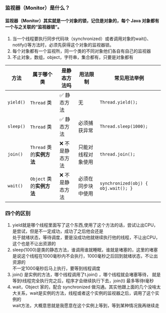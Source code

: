 ### 监视器（Monitor）是什么？
#### 监视器（Monitor）其实就是一个对象的锁，记住是对象的，每个 Java 对象都有一个与之关联的“监视器锁”。
1. 当一个线程要执行同步代码块（synchronized）或者调用对象的wait()、notify()等方法时，必须先获得这个对象的监视器锁。  
2. 每个对象都有一个监视所，同一个类的不同对象他们各自有自己的监视器  
3. 不止对象，数组，object，字符串，集合都有，只要是对象都有



| 方法        | 属于哪个类               | 是静态方法吗   | 用法限制      | 常见用法举例                              |
| --------- | ------------------- | -------- | --------- | ----------------------------------- |
| `yield()` | `Thread` 类          | ✅ 静态方法   | 无         | `Thread.yield();`                   |
| `sleep()` | `Thread` 类          | ✅ 静态方法   | 必须捕获异常    | `Thread.sleep(1000);`               |
| `join()`  | `Thread` 类的**实例方法** | ❌ 不是静态方法 | 只能对线程对象使用 | `thread.join();`                    |
| `wait()`  | `Object` 类的**实例方法** | ❌ 不是静态方法 | 必须在同步块中使用 | `synchronized(obj) { obj.wait(); }` |
###  四个的区别
1. yield就是哪个线程里面写了这个东西,使用了这个方法的话，尝试让出CPU，是尝试，但是不一定成功，成功了之后他会还是  
处于就绪状态，等待调度，要是没成功他就继续执行他的线程，不让出CPU，这个也是不让出资源的 
2. sleep(1000)是类的静态方法，谁调用谁就睡眠，谁就是堵塞的，这里的堵塞是说这个线程在1000毫秒内不会执行，1000毫秒之后回到就绪状态，不让出资源的  
不一定1000毫秒后马上执行，要等到线程调度
3. join() 是实例的方法，哪个线程调用了t.join() ，哪个线程就会堵塞等待， 就是等到t线程完全执行完之后，程序才会继续执行下去，join(t) 最多等待t毫秒
4. wait，Object 家的，配合 synchronized 做沟通。其实他跟上面的几个没啥太大关系，wait是实例的方法，线程或者这个实例的监视器之后，调用了这个实例的  
wait方法，大概意思就是我愿意在这个实例上等到，等到某种情况我再继续走